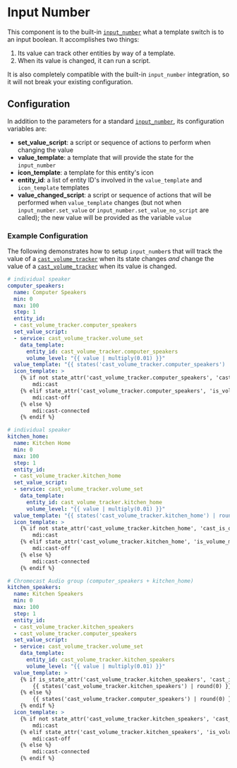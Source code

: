 # Input Number

This component is to the built-in [`input_number`](https://www.home-assistant.io/components/input_number/) what a template switch is to an input boolean.  It accomplishes two things:

1. Its value can track other entities by way of a template.
2. When its value is changed, it can run a script.

It is also completely compatible with the built-in `input_number` integration, so it will not break your existing configuration.


## Configuration

In addition to the parameters for a standard [`input_number`](https://www.home-assistant.io/components/input_number/), its configuration variables are:

* **set_value_script**: a script or sequence of actions to perform when changing the value
* **value_template**: a template that will provide the state for the `input_number`
* **icon_template**: a template for this entity's icon
* **entity_id**: a list of entity ID's involved in the `value_template` and `icon_template` templates
* **value_changed_script**: a script or sequence of actions that will be performed when `value_template` changes (but not when `input_number.set_value` or `input_number.set_value_no_script` are called); the new value will be provided as the variable `value`


### Example Configuration

The following demonstrates how to setup `input_number`s that will track the value of a [`cast_volume_tracker`](https://github.com/JeffLIrion/ha-cast_volume_tracker) when its state changes *and* change the value of a [`cast_volume_tracker`](https://github.com/JeffLIrion/ha-cast_volume_tracker) when its value is changed.

```yaml
# individual speaker
computer_speakers:
  name: Computer Speakers
  min: 0
  max: 100
  step: 1
  entity_id:
  - cast_volume_tracker.computer_speakers
  set_value_script:
  - service: cast_volume_tracker.volume_set
    data_template:
      entity_id: cast_volume_tracker.computer_speakers
      volume_level: "{{ value | multiply(0.01) }}"
  value_template: "{{ states('cast_volume_tracker.computer_speakers') | round(0) }}"
  icon_template: >
    {% if not state_attr('cast_volume_tracker.computer_speakers', 'cast_is_on') %}
        mdi:cast
    {% elif state_attr('cast_volume_tracker.computer_speakers', 'is_volume_muted') %}
        mdi:cast-off
    {% else %}
        mdi:cast-connected
    {% endif %}

# individual speaker
kitchen_home:
  name: Kitchen Home
  min: 0
  max: 100
  step: 1
  entity_id:
  - cast_volume_tracker.kitchen_home
  set_value_script:
  - service: cast_volume_tracker.volume_set
    data_template:
      entity_id: cast_volume_tracker.kitchen_home
      volume_level: "{{ value | multiply(0.01) }}"
  value_template: "{{ states('cast_volume_tracker.kitchen_home') | round(0) }}"
  icon_template: >
    {% if not state_attr('cast_volume_tracker.kitchen_home', 'cast_is_on') %}
        mdi:cast
    {% elif state_attr('cast_volume_tracker.kitchen_home', 'is_volume_muted') %}
        mdi:cast-off
    {% else %}
        mdi:cast-connected
    {% endif %}

# Chromecast Audio group (computer_speakers + kitchen_home)
kitchen_speakers:
  name: Kitchen Speakers
  min: 0
  max: 100
  step: 1
  entity_id:
  - cast_volume_tracker.kitchen_speakers
  - cast_volume_tracker.computer_speakers
  set_value_script:
  - service: cast_volume_tracker.volume_set
    data_template:
      entity_id: cast_volume_tracker.kitchen_speakers
      volume_level: "{{ value | multiply(0.01) }}"
  value_template: >
    {% if is_state_attr('cast_volume_tracker.kitchen_speakers', 'cast_is_on', 'true') %}
        {{ states('cast_volume_tracker.kitchen_speakers') | round(0) }}
    {% else %}
        {{ states('cast_volume_tracker.computer_speakers') | round(0) }}
    {% endif %}
  icon_template: >
    {% if not state_attr('cast_volume_tracker.kitchen_speakers', 'cast_is_on') %}
        mdi:cast
    {% elif state_attr('cast_volume_tracker.kitchen_speakers', 'is_volume_muted') %}
        mdi:cast-off
    {% else %}
        mdi:cast-connected
    {% endif %}
```
